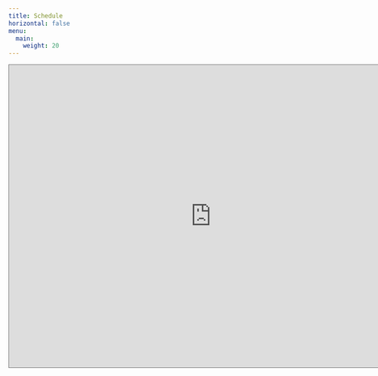 ```yaml
---
title: Schedule
horizontal: false
menu:
  main:
    weight: 20
---
```


<center>
  <iframe src="https://calendar.google.com/calendar/embed?height=800&amp;wkst=2&amp;bgcolor=%23ffffff&amp;ctz=Europe%2FAmsterdam&amp;src=NGY5cnZsdW5tbXJrcGloMWlibzExZ29vNjRAZ3JvdXAuY2FsZW5kYXIuZ29vZ2xlLmNvbQ&amp;color=%23E4C441&amp;color=%234285F4&amp;mode=AGENDA" style="border:solid 1px #777" width="800" height="600" frameborder="0" scrolling="no"></iframe>
</center>
